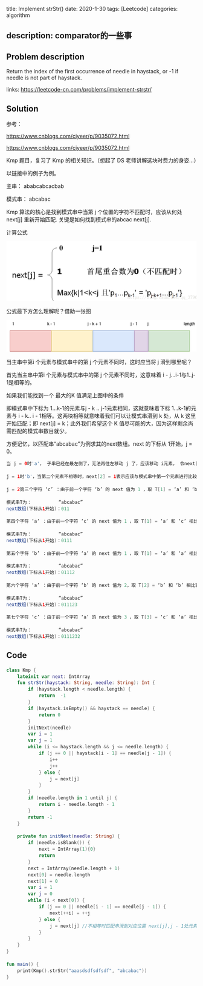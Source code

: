 title: Implement strStr()
date: 2020-1-30
tags: [Leetcode]
categories: algorithm

description: comparator的一些事
---

## Problem description

Return the index of the first occurrence of needle in haystack, or -1 if needle is not part of haystack.

links: https://leetcode-cn.com/problems/implement-strstr/

## Solution

参考：

https://www.cnblogs.com/ciyeer/p/9035072.html

https://www.cnblogs.com/ciyeer/p/9035072.html

Kmp 题目，复习了 Kmp 的相关知识。（想起了 DS 老师讲解这块时费力的身姿...）

以链接中的例子为例。

主串： ababcabcacbab

模式串： abcabac

Kmp 算法的核心是找到模式串中当第 j 个位置的字符不匹配时，应该从何处 next[j] 重新开始匹配. 关键是如何找到模式串的abcac next[j].

计算公式

![kmp 计算公式](/images/kmp.png)

公式最下方怎么理解呢？借助一张图

![kmp原理](/images/kmp_principle.png)

当主串中第i 个元素与模式串中的第 j 个元素不同时，这时应当将 j 滑到哪里呢？

首先当主串中第i 个元素与模式串中的第 j 个元素不同时，这意味着 i - j...i-1与1..j-1是相等的。

如果我们能找到一个 最大的K 值满足上图中的条件

即模式串中下标为 1...k-1的元素与j - k .. j-1元素相同，这就意味着下标 1...k-1的元素与 i - k.. i - 1相等。这两块相等就意味着我们可以让模式串滑到 k 处，从 k 这里开始匹配；即 next[j] = k；此外我们希望这个 K 值尽可能的大，因为这样剩余尚需匹配的模式串数目就少。

方便记忆，以匹配串“abcabac”为例求其的next数组。next 的下标从 1开始，j = 0。

```java
当 j = 0时'a'， 子串已经在最左侧了，无法再往左移动 j 了，应该移动 i元素。 令next[1] = 0作为标识

j = 1时'b'，当第二个元素不相等时，next[2] = 1表示应该与模式串中第一个元素进行比较

j = 2第三个字符 ‘c’ ：由于前一个字符 ‘b’ 的 next 值为 1 ，取 T[1] = ‘a’ 和 ‘b’ 相比较，不相等，变更 j = 2为 next[j] = 1 继续比较；由于 next[1] = 0，结束。 ‘c’ 对应的 next 值为1；（只要循环到 next[1] = 0 ,该字符的 next 值都为 1 ）

模式串T为：          “abcabac”
next数组(下标从1开始)：011

第四个字符 ’a‘ ：由于前一个字符 ‘c’ 的 next 值为 1 ，取 T[1] = ‘a’ 和 ‘c’ 相比较，不相等，继续；由于 next[1] = 0 ，结束。‘a’ 对应的 next 值为 1 ；

模式串T为：          “abcabac”
next数组(下标从1开始)：0111

第五个字符 ’b’ ：由于前一个字符 ‘a’ 的 next 值为 1 ，取 T[1] = ‘a’ 和 ‘a’ 相比较，相等，结束。 ‘b’ 对应的 next 值为：1(前一个字符 ‘a’ 的 next 值) + 1 = 2 ；

模式串T为：          “abcabac”
next数组(下标从1开始)：01112

第六个字符 ‘a’ ：由于前一个字符 ‘b’ 的 next 值为 2，取 T[2] = ‘b’ 和 ‘b’ 相比较，相等，所以结束。‘a’ 对应的 next 值为：2 (前一个字符 ‘b’ 的 next 值) + 1 = 3 ；

模式串T为：          “abcabac”
next数组(下标从1开始)：011123

第七个字符 ‘c’ ：由于前一个字符 ‘a’ 的 next 值为 3 ，取 T[3] = ‘c’ 和 ‘a’ 相比较，不相等，继续；由于 next[3] = 1 ，所以取 T[1] = ‘a’ 和 ‘a’ 比较，相等，结束。‘a’ 对应的 next 值为：1 ( next[3] 的值) + 1 = 2 ；

模式串T为：          “abcabac”
next数组(下标从1开始)：0111232
```



## Code

```kotlin
class Kmp {
    lateinit var next: IntArray
    fun strStr(haystack: String, needle: String): Int {
        if (haystack.length < needle.length) {
            return  -1
        }
        if (haystack.isEmpty() && haystack == needle) {
            return 0
        }
        initNext(needle)
        var i = 1
        var j = 1
        while (i <= haystack.length && j <= needle.length) {
            if (j == 0 || haystack[i - 1] == needle[j - 1]) {
                i++
                j++
            } else {
                j = next[j]
            }
        }
        if (needle.length in 1 until j) {
            return i - needle.length - 1
        }
        return -1
    }

    private fun initNext(needle: String) {
        if (needle.isBlank()) {
            next = IntArray(1){0}
            return
        }
        next = IntArray(needle.length + 1)
        next[0] = needle.length
        next[1] = 0
        var i = 1
        var j = 0 
        while (i < next[0]) {
            if (j == 0 || needle[i - 1] == needle[j - 1]) {
                next[++i] = ++j
            } else {
                j = next[j] //不相等时匹配串滑到对应位置 next[j],j - 1处元素继续和 i-1处元素进行比较
            }
        }
    }
}

fun main() {
    print(Kmp().strStr("aaasdsdfsdfsdf", "abcabac"))
}
```





